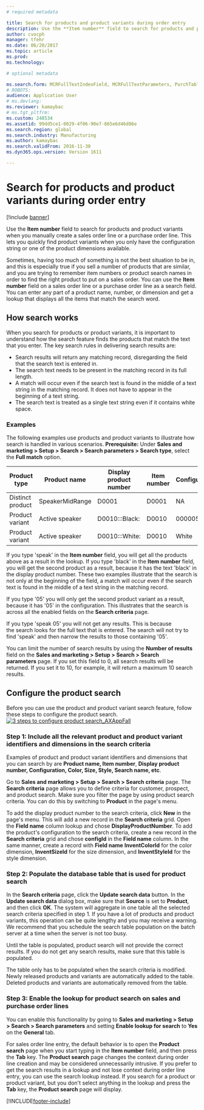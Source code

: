 ```yaml
---
# required metadata

title: Search for products and product variants during order entry
description: Use the **Item number** field to search for products and product variants when you manually create a sales order line or a purchase order line. This lets you quickly find product variants when you only have the configuration string or one of the product dimensions available.
author: cvocph
manager: tfehr
ms.date: 06/20/2017
ms.topic: article
ms.prod: 
ms.technology: 

# optional metadata

ms.search.form: MCRFullTextIndexField, MCRFullTextParameters, PurchTable, PurchTablePart, SalesTable
# ROBOTS: 
audience: Application User
# ms.devlang: 
ms.reviewer: kamaybac
# ms.tgt_pltfrm: 
ms.custom: 248534
ms.assetid: 99dd5ce1-0029-4f06-90e7-865e6d46d86e
ms.search.region: global
ms.search.industry: Manufacturing
ms.author: kamaybac
ms.search.validFrom: 2016-11-30
ms.dyn365.ops.version: Version 1611

---
```


# Search for products and product variants during order entry

[!include [banner](../includes/banner.md)]

Use the **Item number** field to search for products and product variants when you manually create a sales order line or a purchase order line.  This lets you quickly find product variants when you only have the configuration string or one of the product dimensions available.

Sometimes, having too much of something is not the best situation to be in, and this is especially true if you sell a number of products that are similar, and you are trying to remember item numbers or product search names in order to find the right product to put on a sales order. You can use the **Item number** field on a sales order line or a purchase order line as a search field. You can enter any part of a product name, number, or dimension and get a lookup that displays all the items that match the search word.

## How search works
When you search for products or product variants, it is important to understand how the search feature finds the products that match the text that you enter. The key search rules in delivering search results are:

-   Search results will return any matching record, disregarding the field that the search text is entered in.
-   The search text needs to be present in the matching record in its full length.
-   A match will occur even if the search text is found in the middle of a text string in the matching record. It does not have to appear in the beginning of a text string.
-   The search text is treated as a single text string even if it contains white space.

### Examples

The following examples use products and product variants to illustrate how search is handled in various scenarios. **Prerequisite:** Under **Sales and marketing &gt; Setup &gt; Search &gt; Search parameters &gt; Search type**, select the **Full match** option.

| Product type     | Product name    | Display product number | Item number | Configuration |
|------------------|-----------------|------------------------|-------------|---------------|
| Distinct product | SpeakerMidRange | D0001                  | D0001       | NA            |
| Product variant  | Active speaker  | D0010:::Black:         | D0010       | 000005        |
| Product variant  | Active speaker  | D0010:::White:         | D0010       | White         |

If you type 'speak' in the **Item number** field, you will get all the products above as a result in the lookup. If you type 'black' in the **Item number** field, you will get the second product as a result, because it has the text 'black' in the display product number. These two examples illustrate that the search is not only at the beginning of the field, a match will occur even if the search text is found in the middle of a text string in the matching record.  

If you type '05' you will only get the second product variant as a result, because it has '05' in the configuration. This illustrates that the search is across all the enabled fields on the **Search criteria** page.  

If you type 'speak 05' you will not get any results. This is because the search looks for the full text that is entered. The search will not try to find 'speak' and then narrow the results to those containing '05'.  

You can limit the number of search results by using the **Number of results** field on the **Sales and marketing &gt; Setup &gt; Search &gt; Search parameters** page. If you set this field to 0, all search results will be returned. If you set it to 10, for example, it will return a maximum 10 search results.

## Configure the product search
Before you can use the product and product variant search feature, follow these steps to configure the product search. [![3 steps to configure product search\_AXAppFall](./media/3-steps-to-configure-product-search_axappfall.png)](./media/3-steps-to-configure-product-search_axappfall.png)

### Step 1: Include all the relevant product and product variant identifiers and dimensions in the search criteria

Examples of product and product variant identifiers and dimensions that you can search by are **Product name, Item number**, **Display product number, Configuration, Color, Size, Style, Search name, etc**.  

Go to **Sales and marketing &gt; Setup &gt; Search &gt; Search criteria** page. The **Search criteria** page allows you to define criteria for customer, prospect, and product search. Make sure you filter the page by using product search criteria. You can do this by switching to **Product** in the page's menu.  

To add the display product number to the search criteria, click **New** in the page's menu. This will add a new record in the **Search criteria** grid. Open the **Field name** column lookup and chose **DisplayProductNumber**. To add the product's configuration to the search criteria, create a new record in the **Search criteria** grid and chose **configId** in the **Field name** column. In the same manner, create a record with **Field name** **InventColorId** for the color dimension, **InventSizeId** for the size dimension, and **InventStyleId** for the style dimension.

### Step 2: Populate the database table that is used for product search

In the **Search criteria** page, click the **Update search data** button. In the **Update search data** dialog box, make sure that **Source** is set to **Product**, and then click **OK**. The system will aggregate in one table all the selected search criteria specified in step 1. If you have a lot of products and product variants, this operation can be quite lengthy and you may receive a warning. We recommend that you schedule the search table population on the batch server at a time when the server is not too busy.  

Until the table is populated, product search will not provide the correct results. If you do not get any search results, make sure that this table is populated.  

The table only has to be populated when the search criteria is modified. Newly released products and variants are automatically added to the table. Deleted products and variants are automatically removed from the table.

### Step 3: Enable the lookup for product search on sales and purchase order lines

You can enable this functionality by going to **Sales and marketing &gt; Setup &gt; Search &gt; Search parameters** and setting **Enable lookup for search** to **Yes** on the **General** tab.  

For sales order line entry, the default behavior is to open the **Product search** page when you start typing in the **Item number** field, and then press the **Tab** key. The **Product search** page changes the context during order line creation and may be considered unnecessarily intrusive. If you prefer to get the search results in a lookup and not lose context during order line entry, you can use the search lookup instead. If you search for a product or product variant, but you don't select anything in the lookup and press the **Tab** key, the **Product search** page will display.





[!INCLUDE[footer-include](../../includes/footer-banner.md)]